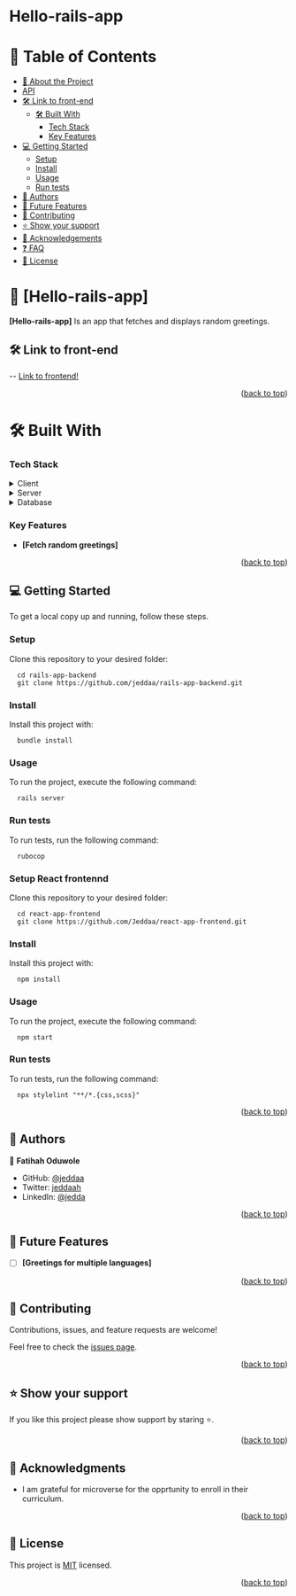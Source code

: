 # Hello-rails-app

<a name="readme-top"></a>

# 📗 Table of Contents

- [📖 About the Project](#about-project)
- [API](#api)
- [🛠 Link to front-end](#link-frontend)
  - [🛠 Built With](#built-with)
    - [Tech Stack](#tech-stack)
    - [Key Features](#key-features)
- [💻 Getting Started](#getting-started)
  - [Setup](#setup)
  - [Install](#install)
  - [Usage](#usage)
  - [Run tests](#run-tests)
- [👥 Authors](#authors)
- [🔭 Future Features](#future-features)
- [🤝 Contributing](#contributing)
- [⭐️ Show your support](#support)
- [🙏 Acknowledgements](#acknowledgements)
- [❓ FAQ](#faq)
- [📝 License](#license)
<!-- PROJECT DESCRIPTION -->

# 📖 [Hello-rails-app] <a name="about-project"></a>

**[Hello-rails-app]** Is an app that fetches and displays random greetings.

## 🛠 Link to front-end <a name="link-frontend"></a>

-- [Link to frontend!](https://github.com/Jeddaa/react-app-frontend)

<p align="right">(<a href="#readme-top">back to top</a>)</p>

# 🛠 Built With <a name="built-with"></a>

### Tech Stack <a name="tech-stack"></a>

<details>
  <summary>Client</summary>
  <ul>
    <li><a href="#">Ruby on Rails</a></li>
    <li><a href="#">JavaScript</a></li>
  </ul>
</details>

<details>
  <summary>Server</summary>
  <ul>
    <li><a href="#">No Server build yet</a></li>
  </ul>
</details>

<details>
<summary>Database</summary>
  <ul>
    <li><a href="#">Postgresql</a></li>
  </ul>
</details>

<!-- Features -->

### Key Features <a name="key-features"></a>

- **[Fetch random greetings]**

<p align="right">(<a href="#readme-top">back to top</a>)</p>

<!-- GETTING STARTED -->

## 💻 Getting Started <a name="getting-started"></a>

To get a local copy up and running, follow these steps.

### Setup

Clone this repository to your desired folder:

```
  cd rails-app-backend
  git clone https://github.com/jeddaa/rails-app-backend.git
```

### Install

Install this project with:

```
  bundle install
```

### Usage

To run the project, execute the following command:

```
  rails server
```

### Run tests

To run tests, run the following command:

```
  rubocop
```

### Setup React frontennd

Clone this repository to your desired folder:

```
  cd react-app-frontend
  git clone https://github.com/Jeddaa/react-app-frontend.git
```

### Install

Install this project with:

```
  npm install
```

### Usage

To run the project, execute the following command:

```
  npm start
```

### Run tests

To run tests, run the following command:

```
  npx stylelint "**/*.{css,scss}"
```

<p align="right">(<a href="#readme-top">back to top</a>)</p>

<!-- AUTHORS -->

## 👥 Authors <a name="authors"></a>

👤 **Fatihah Oduwole**

- GitHub: [@jeddaa](https://github.com/jeddaa)
- Twitter: [jeddaah](https://twitter.com/_jeddaah)
- LinkedIn: [@jedda](https://linkedin.com/in/fatihahoduwole)

<p align="right">(<a href="#readme-top">back to top</a>)</p>

<!-- FUTURE FEATURES -->

## 🔭 Future Features <a name="future-features"></a>

- [ ] **[Greetings for multiple languages]**

<p align="right">(<a href="#readme-top">back to top</a>)</p>

<!-- CONTRIBUTING -->

## 🤝 Contributing <a name="contributing"></a>

Contributions, issues, and feature requests are welcome!

Feel free to check the [issues page](https://github.com/Jeddaa/rails-app-backend/issues).

<p align="right">(<a href="#readme-top">back to top</a>)</p>

<!-- SUPPORT -->

## ⭐️ Show your support <a name="support"></a>

If you like this project please show support by staring ⭐️.

<p align="right">(<a href="#readme-top">back to top</a>)</p>

<!-- ACKNOWLEDGEMENTS -->

## 🙏 Acknowledgments <a name="acknowledgements"></a>

- I am grateful for microverse for the opprtunity to enroll in their curriculum.

<p align="right">(<a href="#readme-top">back to top</a>)</p>

<!-- LICENSE -->

## 📝 License <a name="license"></a>

This project is [MIT](./LICENSE) licensed.

<p align="right">(<a href="#readme-top">back to top</a>)</p>
